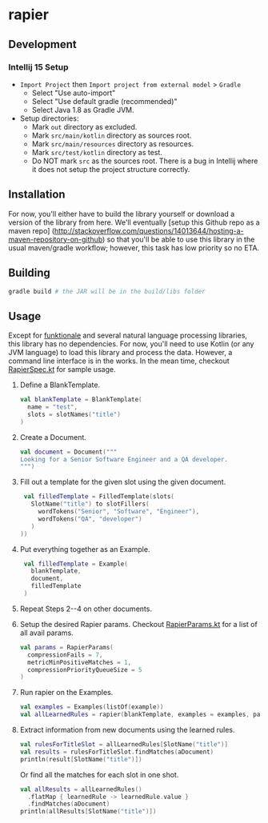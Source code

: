 # rapier
## Development
### Intellij 15 Setup

-    `Import Project` then `Import project from external model` > `Gradle`
      -    Select "Use auto-import"
      -    Select "Use default gradle (recommended)"
      -    Select Java 1.8 as Gradle JVM.
-    Setup directories:
      -    Mark `out` directory as excluded.
      -    Mark `src/main/kotlin` directory as sources root.
      -    Mark `src/main/resources` directory as resources.
      -    Mark `src/test/kotlin` directory as test.
      -    Do NOT mark `src` as the sources root. There is a bug in Intellij
           where it does not setup the project structure correctly.

## Installation

For now, you'll either have to build the library yourself or download a version of the 
library from here. We'll eventually [setup this Github repo as a maven repo]
(http://stackoverflow.com/questions/14013644/hosting-a-maven-repository-on-github) so 
that you'll be able to use this library in the usual maven/gradle workflow; 
however, this task has low priority so no ETA.  

## Building

```bash
gradle build # the JAR will be in the build/libs folder
```

## Usage

Except for [funktionale](https://github.com/MarioAriasC/funKTionale) and several 
natural language processing libraries, this library has no dependencies. For now, 
you'll need to use Kotlin (or any JVM language) to load this library and process the 
data. However, a command line interface is in the works. In the mean time, checkout 
[RapierSpec.kt](src/test/kotlin/RapierSpec.kt) for sample usage.

1.   Define a BlankTemplate. 
     
     ```kotlin
     val blankTemplate = BlankTemplate(
       name = "test",
       slots = slotNames("title")
     )
     ```

2.   Create a Document.

     ```kotlin
     val document = Document("""
     Looking for a Senior Software Engineer and a QA developer.
     """)
     ```

3.   Fill out a template for the given slot using the given document.

     ```kotlin
      val filledTemplate = FilledTemplate(slots(
        SlotName("title") to slotFillers(
          wordTokens("Senior", "Software", "Engineer"),
          wordTokens("QA", "developer")
        )
     ))
     ```

4.   Put everything together as an Example.

     ```kotlin
      val filledTemplate = Example(
        blankTemplate,
        document,
        filledTemplate
      )
     ```

5.   Repeat Steps 2--4 on other documents.
6.   Setup the desired Rapier params. Checkout 
     [RapierParams.kt](src/main/kotlin/com/frankandrobot/rapier/meta/RapierParams.kt)
     for a list of all avail params.

     ```kotlin
     val params = RapierParams(
       compressionFails = 7,
       metricMinPositiveMatches = 1,
       compressionPriorityQueueSize = 5
     )
     ```
6.   Run rapier on the Examples.

     ```kotlin
     val examples = Examples(listOf(example))
     val allLearnedRules = rapier(blankTemplate, examples = examples, params = params)
     ```

7.   Extract information from new documents using the learned rules.
  
     ```kotlin
     val rulesForTitleSlot = allLearnedRules[SlotName("title")]
     val results = rulesForTitleSlot.findMatches(aDocument)
     println(result[SlotName("title")])
     ```
     
     Or find all the matches for each slot in one shot.
     
     ```kotlin
     val allResults = allLearnedRules()
       .flatMap { learnedRule -> learnedRule.value }
       .findMatches(aDocument)
     println(allResults[SlotName("title")])
     ```
